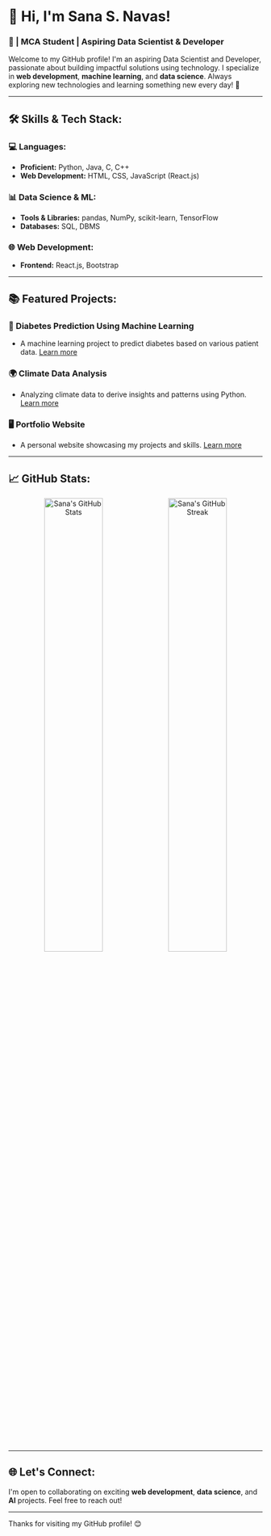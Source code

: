 # 👋 Hi, I'm Sana S. Navas!

### 🌟 | MCA Student | Aspiring Data Scientist & Developer

Welcome to my GitHub profile! I'm an aspiring Data Scientist and Developer, passionate about building impactful solutions using technology. I specialize in **web development**, **machine learning**, and **data science**. Always exploring new technologies and learning something new every day! 🚀

---

## 🛠️ Skills & Tech Stack:

### 💻 Languages:
- **Proficient:** Python, Java, C, C++
- **Web Development:** HTML, CSS, JavaScript (React.js)

### 📊 Data Science & ML:
- **Tools & Libraries:** pandas, NumPy, scikit-learn, TensorFlow
- **Databases:** SQL, DBMS

### 🌐 Web Development:
- **Frontend:** React.js, Bootstrap

---

## 📚 Featured Projects:

### 🔬 Diabetes Prediction Using Machine Learning
- A machine learning project to predict diabetes based on various patient data. [Learn more](#)

### 🌍 Climate Data Analysis
- Analyzing climate data to derive insights and patterns using Python. [Learn more](#)

### 🖥️ Portfolio Website
- A personal website showcasing my projects and skills. [Learn more](#)

---

## 📈 GitHub Stats:

<p align="center">
  <img src="https://github-readme-stats.vercel.app/api?username=sanasnavas&show_icons=true&theme=radical" alt="Sana's GitHub Stats" width="48%" />
  <img src="https://github-readme-streak-stats.herokuapp.com?user=sanasnavas&theme=radical" alt="Sana's GitHub Streak" width="48%" />
</p>

---

## 🌐 Let's Connect:

I'm open to collaborating on exciting **web development**, **data science**, and **AI** projects. Feel free to reach out!

---

Thanks for visiting my GitHub profile! 😊
